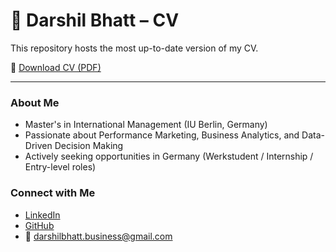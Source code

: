# 📄 Darshil Bhatt – CV

This repository hosts the most up-to-date version of my CV.

🔗 [Download CV (PDF)](Darshil-Bhatt-CV.pdf.pdf)

---

### About Me
- Master's in International Management (IU Berlin, Germany)  
- Passionate about Performance Marketing, Business Analytics, and Data-Driven Decision Making  
- Actively seeking opportunities in Germany (Werkstudent / Internship / Entry-level roles)  

### Connect with Me
- [LinkedIn](https://www.linkedin.com/in/darshil-bhatt-a2a6bb22a/)  
- [GitHub](https://github.com/darshilbhatt-work)  
- 📧 darshilbhatt.business@gmail.com  
